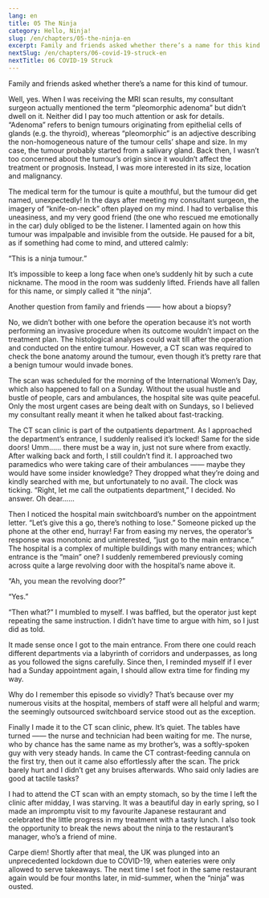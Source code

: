```yaml
---
lang: en
title: 05 The Ninja
category: Hello, Ninja!
slug: /en/chapters/05-the-ninja-en
excerpt: Family and friends asked whether there’s a name for this kind of tumour. Well, yes. When I was receiving the MRI scan results, my consultant surgeon actually mentioned the term “pleomorphic adenoma” but didn’t dwell on it.
nextSlug: /en/chapters/06-covid-19-struck-en
nextTitle: 06 COVID-19 Struck
---
```


Family and friends asked whether there’s a name for this kind of tumour.

Well, yes. When I was receiving the MRI scan results, my consultant surgeon actually mentioned the term “pleomorphic adenoma” but didn’t dwell on it. Neither did I pay too much attention or ask for details. “Adenoma” refers to benign tumours originating from epithelial cells of glands (e.g. the thyroid), whereas “pleomorphic” is an adjective describing the non-homogeneous nature of the tumour cells’ shape and size. In my case, the tumour probably started from a salivary gland. Back then, I wasn’t too concerned about the tumour’s origin since it wouldn’t affect the treatment or prognosis. Instead, I was more interested in its size, location and malignancy.

The medical term for the tumour is quite a mouthful, but the tumour did get named, unexpectedly! In the days after meeting my consultant surgeon, the imagery of “knife-on-neck” often played on my mind. I had to verbalise this uneasiness, and my very good friend (the one who rescued me emotionally in the car) duly obliged to be the listener. I lamented again on how this tumour was impalpable and invisible from the outside. He paused for a bit, as if something had come to mind, and uttered calmly:

<q>This is a ninja tumour. 

It’s impossible to keep a long face when one’s suddenly hit by such a cute nickname. The mood in the room was suddenly lifted. Friends have all fallen for this name, or simply called it “the ninja”.

Another question from family and friends —— how about a biopsy?

No, we didn’t bother with one before the operation because it’s not worth performing an invasive procedure when its outcome wouldn’t impact on the treatment plan. The histological analyses could wait till after the operation and conducted on the entire tumour. However, a CT scan was required to check the bone anatomy around the tumour, even though it’s pretty rare that a benign tumour would invade bones.

The scan was scheduled for the morning of the International Women’s Day, which also happened to fall on a Sunday. Without the usual hustle and bustle of people, cars and ambulances, the hospital site was quite peaceful. Only the most urgent cases are being dealt with on Sundays, so I believed my consultant really meant it when he talked about fast-tracking.

The CT scan clinic is part of the outpatients department. As I approached the department’s entrance, I suddenly realised it’s locked! Same for the side doors! Umm...... there must be a way in, just not sure where from exactly. After walking back and forth, I still couldn’t find it. I approached two paramedics who were taking care of their ambulances —— maybe they would have some insider knowledge? They dropped what they’re doing and kindly searched with me, but unfortunately to no avail. The clock was ticking. “Right, let me call the outpatients department,” I decided. No answer. Oh dear...... 

Then I noticed the hospital main switchboard’s number on the appointment letter. “Let’s give this a go, there’s nothing to lose.” Someone picked up the phone at the other end, hurray! Far from easing my nerves, the operator’s response was monotonic and uninterested, “just go to the main entrance.” The hospital is a complex of multiple buildings with many entrances; which entrance is the “main” one? I suddenly remembered previously coming across quite a large revolving door with the hospital’s name above it. 

“Ah, you mean the revolving door?” 

“Yes.”

“Then what?” I mumbled to myself. I was baffled, but the operator just kept repeating the same instruction. I didn’t have time to argue with him, so I just did as told.

It made sense once I got to the main entrance. From there one could reach different departments via a labyrinth of corridors and underpasses, as long as you followed the signs carefully. Since then, I reminded myself if I ever had a Sunday appointment again, I should allow extra time for finding my way.

Why do I remember this episode so vividly? That’s because over my numerous visits at the hospital, members of staff were all helpful and warm; the seemingly outsourced switchboard service stood out as the exception.

Finally I made it to the CT scan clinic, phew. It’s quiet. The tables have turned —— the nurse and technician had been waiting for me. The nurse, who by chance has the same name as my brother’s, was a softly-spoken guy with very steady hands. In came the CT contrast-feeding cannula on the first try, then out it came also effortlessly after the scan. The prick barely hurt and I didn’t get any bruises afterwards. Who said only ladies are good at tactile tasks?

I had to attend the CT scan with an empty stomach, so by the time I left the clinic after midday, I was starving. It was a beautiful day in early spring, so I made an impromptu visit to my favourite Japanese restaurant and celebrated the little progress in my treatment with a tasty lunch. I also took the opportunity to break the news about the ninja to the restaurant’s manager, who’s a friend of mine.

Carpe diem! Shortly after that meal, the UK was plunged into an unprecedented lockdown due to COVID-19, when eateries were only allowed to serve takeaways. The next time I set foot in the same restaurant again would be four months later, in mid-summer, when the “ninja” was ousted.
